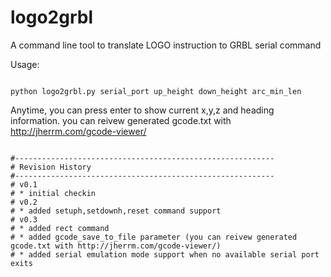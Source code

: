 # logo2grbl
A command line tool to translate LOGO instruction to GRBL serial command

Usage:<br>
<pre><code>
python logo2grbl.py serial_port up_height down_height arc_min_len
</code></pre>

Anytime, you can press enter to show current x,y,z and heading information.
you can reivew generated gcode.txt with http://jherrm.com/gcode-viewer/

<pre><code>
#----------------------------------------------------------
# Revision History
#----------------------------------------------------------
# v0.1
# * initial checkin
# v0.2
# * added setuph,setdownh,reset command support
# v0.3
# * added rect command
# * added gcode_save_to_file parameter (you can reivew generated gcode.txt with http://jherrm.com/gcode-viewer/)
# * added serial emulation mode support when no available serial port exits
</code></pre>

